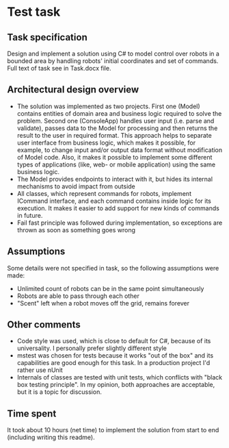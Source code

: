 # Test task
## Task specification
Design and implement a solution using C# to model control over robots in a bounded area by handling robots' initial coordinates and set of commands. Full text of task see in Task.docx file.

## Architectural design overview
- The solution was implemented as two projects. First one (Model) contains entities of domain area and business logic required to solve the problem. Second one (ConsoleApp) handles user input (i.e. parse and validate), passes data to the Model for processing and then returns the result to the user in required format. This approach helps to separate user interface from business logic, which makes it possible, for example, to change input and/or output data format without modification of Model code. Also, it makes it possible to implement some different types of applications (like, web- or mobile application) using the same business logic.
- The Model provides endpoints to interact with it, but hides its internal mechanisms to avoid impact from outside
- All classes, which represent commands for robots, implement ICommand interface, and each command contains inside logic for its execution. It makes it easier to add support for new kinds of commands in future.
- Fail fast principle was followed during implementation, so exceptions are thrown as soon as something goes wrong

## Assumptions
Some details were not specified in task, so the following assumptions were made:
- Unlimited count of robots can be in the same point simultaneously
- Robots are able to pass through each other
- "Scent" left when a robot moves off the grid, remains forever

## Other comments
- Code style was used, which is close to default for C#, because of its universality. I personally prefer slightly different style
- mstest was chosen for tests because it works "out of the box" and its capabilities are good enough for this task. In a production project I'd rather use nUnit
- Internals of classes are tested with unit tests, which conflicts with "black box testing principle". In my opinion, both approaches are acceptable, but it is a topic for discussion.

## Time spent
It took about 10 hours (net time) to implement the solution from start to end (including writing this readme).
